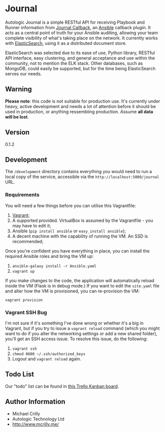 # Journal

Autologic Journal is a simple RESTful API for receiving Playbook and Runner information from [Journal Callback](https://github.com/AutoLogicTechnology/Journal-Callback), an [Ansible](http://www.ansible.com/) callback plugin. It acts as a central point of truth for your Ansible auditing, allowing your team complete visibility of what's taking place on the network. It currently works with [ElasticSearch](http://www.elastic.co/), using it as a distributed document store.

ElasticSearch was selected due to its ease of use, Python library, RESTful API interface, easy clustering, and general acceptance and use within the community, not to mention the ELK stack. Other databases, such as MongoDB, could easily be supported, but for the time being ElasticSearch serves our needs.

## Warning

**Please note**: this code is not suitable for production use. It's currently under heavy, active development and needs a lot of attention before it should be used in production, or anything ressembling production. Assume **all data will be lost**.

## Version

0.1.2

## Development

The ```/development``` directory contains everything you would need to run a local copy of the service, accessible via the ```http://localhost:5000/journal``` URL.

### Requirements

You will need a few things before you can utilise this Vagrantfile:

1. [Vagrant](http://www.vagrantup.com/);
1. A supported provided. VirtualBox is assumed by the Vagrantfile - you may have to edit it;
1. Ansible (```pip install ansible``` or ```easy_install ansible```);
1. A decent machine with the capability of running the VM. An SSD is recommended;

Once you're confident you have everything in place, you can install the required Ansible roles and bring the VM up:

1. ```ansible-galaxy install -r Ansible.yaml```
1. ```vagrant up```

If you make changes to the code, the application will automatically reload inside the VM (Flask is in debug mode.) If you want to edit the ```site.yaml``` file and alter how the VM is provisioned, you can re-provision the VM:

```vagrant provision```

### Vagrant SSH Bug

I'm not sure if it's something I've done wrong or whether it's a big in Vagrant, but if you try to issue a ```vagrant reload``` command (which you might want to do if you alter the networking settings or add a new shared folder), you'll get an SSH access issue. To resolve this issue, do the following:

1. ```vagrant ssh```
1. ```chmod 0600 ~/.ssh/authorized_keys```
1. Logout and ```vagrant reload``` again.

## Todo List

Our "todo" list can be found in [this Trello Kanban board](https://trello.com/b/3dnkMTOG).

## Author Information

- Michael Crilly
- Autologic Technology Ltd
- http://www.mcrilly.me/
